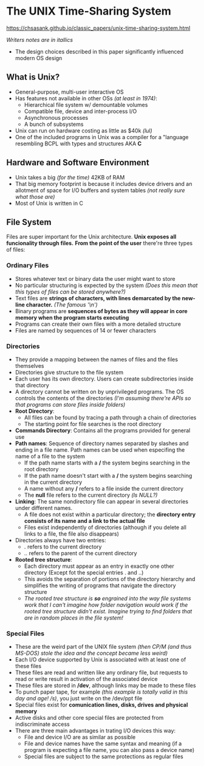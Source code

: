 # The UNIX Time-Sharing System
https://chsasank.github.io/classic_papers/unix-time-sharing-system.html

*Writers notes are in itallics*

- The design choices described in this paper significantly influenced modern OS design

## What is Unix?
- General-purpose, multi-user interactive OS
- Has features not available in other OSs *(at least in 1974)*:
    - Hierarchical file system w/ demountable volumes
    - Compatible file, device and inter-process I/O
    - Asynchronous processes
    - A bunch of subsystems
- Unix can run on hardware costing as little as $40k *(lul)*
- One of the included programs in Unix was a compiler for a "language resembling BCPL with types and structures AKA **C**

## Hardware and Software Environment
- Unix takes a big *(for the time)* 42KB of RAM
- That big memory footprint is because it includes device drivers and an allotment of space for I/O buffers and system tables *(not really sure what those are)*
- Most of Unix is written in C

## File System
Files are super important for the Unix architecture. **Unix exposes all funcionality through files.** **From the point of the user** there're three types of files:


### Ordinary Files
- Stores whatever text or binary data the user might want to store
- No particular structuring is expected by the system *(Does this mean that this types of files can be stored anywhere?)*
- Text files are **strings of characters, with lines demarcated by the new-line character.** *(The famous '\n')*
- Binary programs are **sequences of bytes as they will appear in core memory when the program starts executing**
- Programs can create their own files with a more detailed structure
- Files are named by sequences of 14 or fewer characters

### Directories
- They provide a mapping between the names of files and the files themselves
- Directories give structure to the file system
- Each user has its own directory. Users can create subdirectories inside that directory
- A directory cannot be written on by unprivileged programs. The OS controls the contents of the directories *(I'm assuming there're APIs so that programs can store files inside folders)*
- **Root Directory**:
    - All files can be found by tracing a path through a chain of directories
    - The starting point for file searches is the root directory
- **Commands Directory**: Contains all the programs provided for general use
- **Path names**: Sequence of directory names separated by slashes and ending in a file name. Path names can be used when especifing the name of a file to the system
    - If the path name starts with a **/** the system begins searching in the root directory
    - If the path name doesn't start with a **/** the system begins searching in the current directory
    - A name without any **/** refers to a file inside the current directory
    - The **null** file refers to the current directory *(ls NULL?)*
- **Linking**: The same nondirectory file can appear in several directories under different names.
    - A file does not exist within a particular directory; the **directory entry consists of its name and a link to the actual file**
    - Files exist independently of directories (although if you delete all links to a file, the file also disappears)
- Directories always have two entries:
    - *.* refers to the current directory
    - *..* refers to the parent of the current directory
- **Rooted tree structure**: 
    - Each directory must appear as an entry in exactly one other directory (Except fot the special entries . and ..)
    - This avoids the separation of portions of the directory hierarchy and simplifies the writing of programs that navigate the directory structure
    - *The rooted tree structure is **so** engrained into the way file systems work that I can't imagine how folder navigation would work if the rooted tree structure didn't exist. Imagine trying to find folders that are in random places in the file system!*

### Special Files
- These are the weird part of the UNIX file system *(then CP/M (and thus MS-DOS) stole the idea and the concept became less weird)*
- Each I/O device supported by Unix is associated with at least one of these files
- These files are read and written like any ordinary file, but requests to read or write result in activation of the associated device
- These files are stored in **/dev**, although links may be made to these files
- To punch paper tape, for example *(this example is totally valid in this day and age! /s)*, you just write on the /dev/ppt file
- Special files exist for **comunication lines, disks, drives and physical memory**
- Active disks and other core special files are protected from indiscriminate access
- There are three main advantages in trating I/O devices this way:
    - File and device I/O are as similar as possible
    - File and device names have the same syntax and meaning (if a program is expecting a file name, you can also pass a device name)
    - Special files are subject to the same protections as regular files
